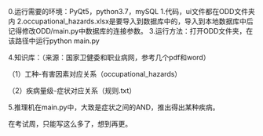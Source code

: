 0.运行需要的环境：PyQt5，python3.7，mySQL
1.代码，ui文件都在ODD文件夹内
2.occupational_hazards.xlsx是要导入到数据库中的，导入到本地数据库中后记得修改ODD/main.py中数据库的连接参数。
3.运行方法：打开ODD文件夹，在该路径中运行python main.py

4.知识库：（来源：国家卫健委和职业病网，参考几个pdf和word）

（1）工种-有害因素对应关系（occupational_hazards）

（2）疾病量级-症状对应关系（规则.txt）

5.推理机在main.py中，大致是症状之间的AND，推出得出某种疾病。

在考试周，只能写这么多了，想到再更。